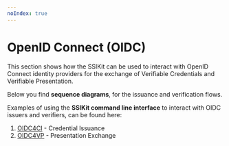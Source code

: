 ```yaml
---
noIndex: true
---
```


# OpenID Connect (OIDC)

This section shows how the SSIKit can be used to interact with OpenID Connect identity providers for the exchange of Verifiable Credentials and Verifiable Presentation.

Below you find **sequence diagrams**, for the issuance and verification flows.

Examples of using the **SSIKit command line interface** to interact with OIDC issuers and verifiers, can be found here:&#x20;

1. [OIDC4CI](../../usage-examples/data-exchange-protocols/oidc/usage-examples.md) - Credential Issuance
2. [OIDC4VP](../../usage-examples/data-exchange-protocols/oidc/usage-examples-1.md) - Presentation Exchange
